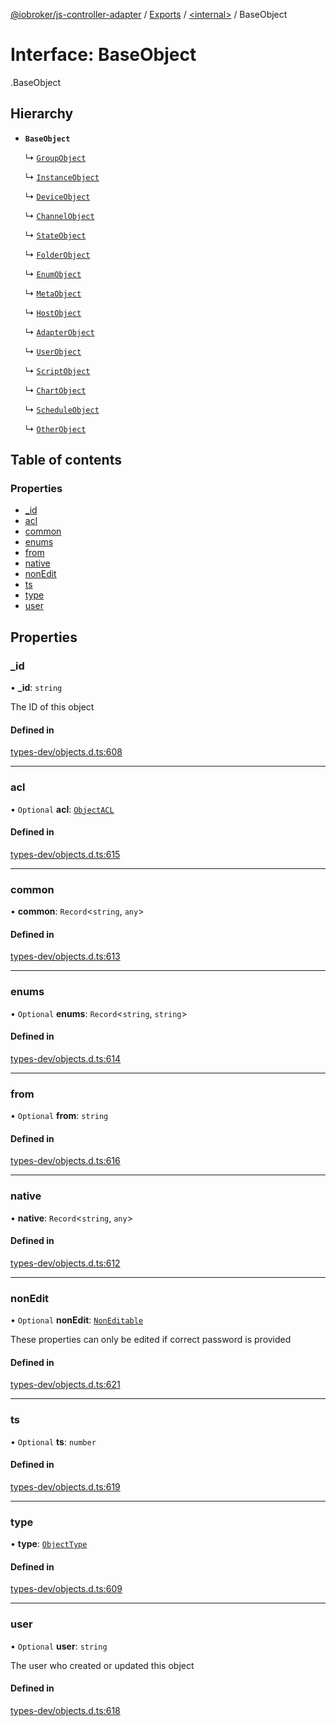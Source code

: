 [@iobroker/js-controller-adapter](../README.md) / [Exports](../modules.md) / [<internal\>](../modules/internal_.md) / BaseObject

# Interface: BaseObject

[<internal>](../modules/internal_.md).BaseObject

## Hierarchy

- **`BaseObject`**

  ↳ [`GroupObject`](internal_.GroupObject.md)

  ↳ [`InstanceObject`](internal_.InstanceObject.md)

  ↳ [`DeviceObject`](internal_.DeviceObject.md)

  ↳ [`ChannelObject`](internal_.ChannelObject.md)

  ↳ [`StateObject`](internal_.StateObject.md)

  ↳ [`FolderObject`](internal_.FolderObject.md)

  ↳ [`EnumObject`](internal_.EnumObject.md)

  ↳ [`MetaObject`](internal_.MetaObject.md)

  ↳ [`HostObject`](internal_.HostObject.md)

  ↳ [`AdapterObject`](internal_.AdapterObject.md)

  ↳ [`UserObject`](internal_.UserObject.md)

  ↳ [`ScriptObject`](internal_.ScriptObject.md)

  ↳ [`ChartObject`](internal_.ChartObject.md)

  ↳ [`ScheduleObject`](internal_.ScheduleObject.md)

  ↳ [`OtherObject`](internal_.OtherObject.md)

## Table of contents

### Properties

- [\_id](internal_.BaseObject.md#_id)
- [acl](internal_.BaseObject.md#acl)
- [common](internal_.BaseObject.md#common)
- [enums](internal_.BaseObject.md#enums)
- [from](internal_.BaseObject.md#from)
- [native](internal_.BaseObject.md#native)
- [nonEdit](internal_.BaseObject.md#nonedit)
- [ts](internal_.BaseObject.md#ts)
- [type](internal_.BaseObject.md#type)
- [user](internal_.BaseObject.md#user)

## Properties

### \_id

• **\_id**: `string`

The ID of this object

#### Defined in

[types-dev/objects.d.ts:608](https://github.com/ioBroker/ioBroker.js-controller/blob/97da7a9c/packages/types-dev/objects.d.ts#L608)

___

### acl

• `Optional` **acl**: [`ObjectACL`](internal_.ObjectACL.md)

#### Defined in

[types-dev/objects.d.ts:615](https://github.com/ioBroker/ioBroker.js-controller/blob/97da7a9c/packages/types-dev/objects.d.ts#L615)

___

### common

• **common**: `Record`<`string`, `any`\>

#### Defined in

[types-dev/objects.d.ts:613](https://github.com/ioBroker/ioBroker.js-controller/blob/97da7a9c/packages/types-dev/objects.d.ts#L613)

___

### enums

• `Optional` **enums**: `Record`<`string`, `string`\>

#### Defined in

[types-dev/objects.d.ts:614](https://github.com/ioBroker/ioBroker.js-controller/blob/97da7a9c/packages/types-dev/objects.d.ts#L614)

___

### from

• `Optional` **from**: `string`

#### Defined in

[types-dev/objects.d.ts:616](https://github.com/ioBroker/ioBroker.js-controller/blob/97da7a9c/packages/types-dev/objects.d.ts#L616)

___

### native

• **native**: `Record`<`string`, `any`\>

#### Defined in

[types-dev/objects.d.ts:612](https://github.com/ioBroker/ioBroker.js-controller/blob/97da7a9c/packages/types-dev/objects.d.ts#L612)

___

### nonEdit

• `Optional` **nonEdit**: [`NonEditable`](internal_.NonEditable.md)

These properties can only be edited if correct password is provided

#### Defined in

[types-dev/objects.d.ts:621](https://github.com/ioBroker/ioBroker.js-controller/blob/97da7a9c/packages/types-dev/objects.d.ts#L621)

___

### ts

• `Optional` **ts**: `number`

#### Defined in

[types-dev/objects.d.ts:619](https://github.com/ioBroker/ioBroker.js-controller/blob/97da7a9c/packages/types-dev/objects.d.ts#L619)

___

### type

• **type**: [`ObjectType`](../modules/internal_.md#objecttype)

#### Defined in

[types-dev/objects.d.ts:609](https://github.com/ioBroker/ioBroker.js-controller/blob/97da7a9c/packages/types-dev/objects.d.ts#L609)

___

### user

• `Optional` **user**: `string`

The user who created or updated this object

#### Defined in

[types-dev/objects.d.ts:618](https://github.com/ioBroker/ioBroker.js-controller/blob/97da7a9c/packages/types-dev/objects.d.ts#L618)
